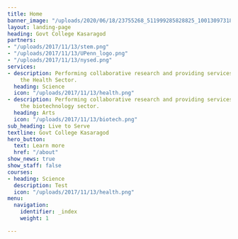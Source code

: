 ```yaml
---
title: Home
banner_image: "/uploads/2020/06/18/23755268_511999285828825_100130973182573828_n.jpg"
layout: landing-page
heading: Govt College Kasaragod
partners:
- "/uploads/2017/11/13/stem.png"
- "/uploads/2017/11/13/UPenn_logo.png"
- "/uploads/2017/11/13/nysed.png"
services:
- description: Performing collaborative research and providing services to support
    the Health Sector.
  heading: Science
  icon: "/uploads/2017/11/13/health.png"
- description: Performing collaborative research and providing services to support
    the biotechnology sector.
  heading: Arts
  icon: "/uploads/2017/11/13/biotech.png"
sub_heading: Live to Serve
textline: Govt College Kasaragod
hero_button:
  text: Learn more
  href: "/about"
show_news: true
show_staff: false
courses:
- heading: Science
  description: Test
  icon: "/uploads/2017/11/13/health.png"
menu:
  navigation:
    identifier: _index
    weight: 1

---
```

